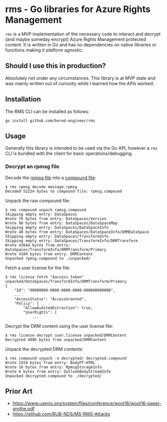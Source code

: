 # rms - Go libraries for Azure Rights Management
`rms` is a MVP implementation of the necessary code to interact and decrypt (and maybe someday encrypt) Azure Rights Management protected content.
It is written in Go and has no dependencies on native libraries or functions making it platform agnostic.

## Should I use this in production?
Absolutely not under any circumstances. This library is at MVP state and was mainly written out of curiosity while I learned how the APIs worked.

## Installation
The RMS CLI can be installed as follows:
```
go install github.com/bored-engineer/rms
```

## Usage
Generally this library is intended to be used via the Go API, however a `rms` CLI is bundled with the client for basic operations/debugging.

### Decrypt an rpmsg file
Decode the [rpmsg file](https://en.wikipedia.org/wiki/Rpmsg) into a [compound file](https://en.wikipedia.org/wiki/Compound_File_Binary_Format):
```
$ rms rpmsg decode message.rpmsg
Decoded 52224 bytes to compound file: rpmsg.compound
```
Unpack the raw compound file:
```
$ rms compound unpack rpmsg.compound
Skipping empty entry: DataSpaces
Wrote 76 bytes from entry: DataSpaces/Version
Wrote 80 bytes from entry: DataSpaces/DataSpaceMap
Skipping empty entry: DataSpaces/DataSpaceInfo
Wrote 40 bytes from entry: DataSpaces/DataSpaceInfo/DRMDataSpace
Skipping empty entry: DataSpaces/TransformInfo
Skipping empty entry: DataSpaces/TransformInfo/DRMTransform
Wrote 43644 bytes from entry: DataSpaces/TransformInfo/DRMTransform/Primary
Wrote 4104 bytes from entry: DRMContent
Unpacked rpmsg.compound to ./unpacked/
```
Fetch a user license for the file:
```
$ rms license fetch "$access_token" unpacked/DataSpaces/TransformInfo/DRMTransform/Primary
{
	"Id": "00000000-0000-0000-0000-000000000000",
	...
	"AccessStatus": "AccessGranted",
	"Policy": {
		"AllowAuditedExtraction": true,
		"UserRights": [
			...
```
Decrypt the DRM content using the user license file:
```
$ rms license decrypt user.license unpacked/DRMContent
Decrypted 4096 bytes from unpacked/DRMContent
```
Unpack the decrypted DRM contents:
```
$ rms compound unpack -o decrypted/ decrypted.compound
Wrote 1554 bytes from entry: BodyPT-HTML
Wrote 16 bytes from entry: RpmsgStorageInfo
Wrote 6 bytes from entry: OutlookBodyStreamInfo
Unpacked decrypted.compound to ./decrypted/
```

## Prior Art
* https://www.usenix.org/system/files/conference/woot16/woot16-paper-grothe.pdf
* https://github.com/RUB-NDS/MS-RMS-Attacks
